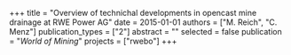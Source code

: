 +++
title = "Overview of technichal developments in opencast mine drainage at RWE Power AG"
date = 2015-01-01
authors = ["M. Reich", "C. Menz"]
publication_types = ["2"]
abstract = ""
selected = false
publication = "*World of Mining*"
projects = ["rwebo"]
+++

